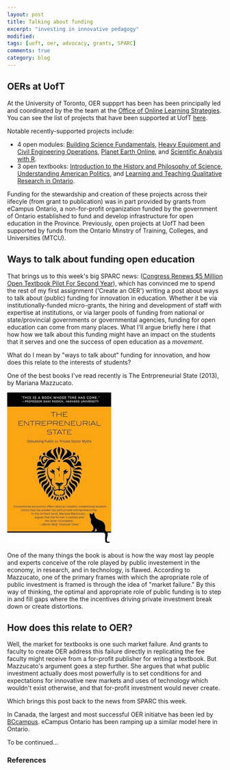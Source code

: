 ```yaml
---
layout: post
title: Talking about funding
excerpt: "investing in innovative pedagogy"
modified: 
tags: [uoft, oer, advocacy, grants, SPARC]
comments: true
category: blog
---
```


<h2>OERs at UofT</h2>

At the University of Toronto, OER suppprt has been has been principally led and coordinated by the the team at the <a href="http://onlinelearning.utoronto.ca/">Office of Online Learning Strategies</a>. You can see the list of projects that have been supported at UofT <a href="http://www.ocw.utoronto.ca/projects-at-uoft/">here</a>.

Notable recently-supported projects include:

<ul>
  <li>4 open modules:  <a href="http://edtech.engineering.utoronto.ca/project/building-science-fundamentals">Building Science Fundamentals</a>, <a href="http://edtech.engineering.utoronto.ca/project/introduction-heavy-civil-engineering-operations-and-equipment-management">Heavy Equipment and Civil Engineering Operations</a>, <a href="https://planetearth.utsc.utoronto.ca/">Planet Earth Online</a>, and <a href="http://rscidata.utoronto.ca/">Scientific Analysis with R</a>.</li>
  <li>3 open textbooks: <a href="http://hakobsandbox.openetext.utoronto.ca/">Introduction to the History and Philosophy of Science</a>, <a href="http://ryansandbox.openetext.utoronto.ca/">Understanding American Politics</a>, and <a href="http://qualitativeresearchontario.openetext.utoronto.ca/">Learning and Teaching Qualitative Research in Ontario</a>.</li>
</ul>  

Funding for the stewardship and creation of these projects across their iifecyle (from grant to publication) was in part provided by grants from eCampus Ontario, a non-for-profit organization funded by the government of Ontario established to fund and develop infrastructure for open education in the Province. Previously, open projects at UofT had been supported by funds from the Ontario Minstry of Training, Colleges, and Universities (MTCU).   

<h2>Ways to talk about funding open education</h2>

That brings us to this week's big SPARC news: (<a href="https://sparcopen.org/news/2018/open-textbooks-pilot-fy19/">Congress Renews $5 Million Open Textbook Pilot For Second Year</a>), which has convinced me to spend the rest of my first assignment ('Create an OER') writing a post about ways to talk about (public) funding for innovation in education.  Whether it be via institutionally-funded micro-grants, the hiring and development of staff with expertise at institutions, or via larger pools of funding from national or state/provincial governments or governmental agencies, funding for open education can come from many places. What I'll argue briefly here i that how how we talk about this funding might have an impact on the students that it serves and one the success of open education as a *movement*. 

What do I mean by "ways to talk about" funding for innovation, and how does this relate to the interests of students? 

One of the best books I've read recently is The Entrpreneurial State (2013), by Mariana Mazzucato.

<a href="http://www.worldcat.org/oclc/862712864"><img src="/images/entrepreneurial-state-cover.jpeg"></a>

One of the many things the book is about is how the way most lay people and experts conceive of the role played by public investement in the economy, in research,  and in technology, is flawed. According to Mazzucato, one of the primary frames with which the apropriate role of public investment is framed is through the idea of "market failure." By this way of thinking, the optimal and appropriate role of public funding is to step in and fill gaps where the the incentives driving private investment break down or create distortions.

<h2>How does this relate to OER?</h2> 

Well, the market for textbooks is one such market failure. And grants to faculty to create OER address this failure directly in replicating the fee faculty might receive from a for-profit publisher for writing a textbook. But Mazzucato's argument goes a step further. She argues that what public investment actually does most powerfully is to set conditions for and expectations for innovative new markets and uses of technology which wouldn't exist otherwise, and that for-profit investment would never create.  

Which brings this post back to the news from SPARC this week. 

In Canada, the largest and most successful OER initiatve has been led by <a href="https://bccampus.ca/">BCcampus</a>. eCampus Ontario has been ramping up a similar model here in Ontario. 
 
To be continued...

<h3>References</h3>
